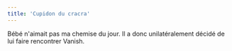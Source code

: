 ```yaml
---
title: 'Cupidon du cracra'
---
```


Bébé n'aimait pas ma chemise du jour. Il a donc unilatéralement décidé de lui faire rencontrer Vanish.
